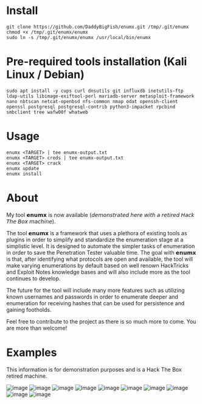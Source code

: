 # Install
```
git clone https://github.com/DaddyBigFish/enumx.git /tmp/.git/enumx
chmod +x /tmp/.git/enumx/enumx
sudo ln -s /tmp/.git/enumx/enumx /usr/local/bin/enumx
```
# Pre-required tools installation (Kali Linux / Debian)
```
sudo apt install -y cups curl dnsutils git influxdb inetutils-ftp ldap-utils libimage-exiftool-perl mariadb-server metasploit-framework nano nbtscan netcat-openbsd nfs-common nmap odat openssh-client openssl postgresql postgresql-contrib python3-impacket rpcbind smbclient tree wafw00f whatweb
```
# Usage
```
enumx <TARGET> | tee enumx-output.txt
enumx <TARGET> creds | tee enumx-output.txt
enumx <TARGET> crack
enumx update
enumx install
```
# About
My tool 𝗲𝗻𝘂𝗺𝘅 is now available (𝘥𝘦𝘮𝘰𝘯𝘴𝘵𝘳𝘢𝘵𝘦𝘥 𝘩𝘦𝘳𝘦 𝘸𝘪𝘵𝘩 𝘢 𝘳𝘦𝘵𝘪𝘳𝘦𝘥 𝘏𝘢𝘤𝘬 𝘛𝘩𝘦 𝘉𝘰𝘹 𝘮𝘢𝘤𝘩𝘪𝘯𝘦).

The tool 𝗲𝗻𝘂𝗺𝘅 is a framework that uses a plethora of existing tools as plugins in order to simplify and standardize the enumeration stage at a simplistic level. It is designed to automate the simpler tasks of enumeration in order to save the Penetration Tester valuable time. The goal with 𝗲𝗻𝘂𝗺𝘅 is that, after identifying what protocols are open and available, the tool will make varying enumerations by default based on well renown HackTricks and Exploit Notes knowledge bases and will also include more as the tool continues to develop.

The future for the tool will include many more features such as utilizing known usernames and passwords in order to enumerate deeper and enumeration for receiving hashes that can be used for persistence and gaining footholds.

Feel free to contribute to the project as there is so much more to come. You are more than welcome!

# Examples
This information is for demonstration purposes and is a Hack The Box retired machine.

![image](https://github.com/user-attachments/assets/5bb095ca-35ff-4496-9de7-632a8b0d335d)
![image](https://github.com/user-attachments/assets/7a6a1c00-7cc9-4006-8f58-52baa928118c)
![image](https://github.com/user-attachments/assets/e43c34b9-7ccb-476c-be75-4244659fefc4)
![image](https://github.com/user-attachments/assets/9eec73a4-141d-454b-ab2e-139dd5ded762)
![image](https://github.com/user-attachments/assets/d59ca568-6182-423f-a038-74139f8f1983)
![image](https://github.com/user-attachments/assets/327ef258-869b-4d3d-8649-a85260a0eb77)
![image](https://github.com/user-attachments/assets/94526baf-9c6d-41b4-874f-40dcb7f13584)
![image](https://github.com/user-attachments/assets/7b52df8f-6e24-40d5-9693-5c5975d17514)
![image](https://github.com/user-attachments/assets/00ea51c9-198f-438b-9b77-d92907b05b44)
![image](https://github.com/user-attachments/assets/c4e0d5cf-57e8-4638-a1b1-a181ff615223)





